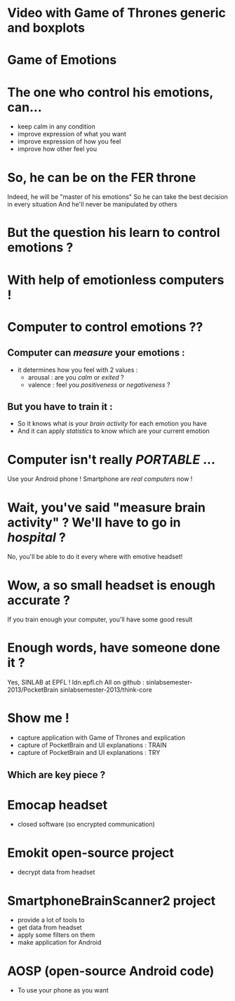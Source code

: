 Video with Game of Thrones generic and boxplots
===============================================


Game of Emotions
================

# The one who control his emotions, can...
* keep calm in any condition
* improve expression of what you want
* improve expression of how you feel
* improve how other feel you

# So, he can be on the FER throne
Indeed, he will be "master of his emotions"
So he can take the best decision in every situation
And he'll never be manipulated by others

# But the question his learn to control emotions ?

# With help of emotionless computers !

# Computer to control emotions ??
## Computer can _measure_ your emotions :
* it determines how you feel with 2 values :
  * arousal : are you _calm_ or _exited_ ?
  * valence : feel you _positiveness_ or _negativeness_ ?

## But you have to train it :
* So it knows what is your _brain activity_ for each emotion you have
* And it can apply _statistics_ to know which are your current emotion

# Computer isn't really _PORTABLE_ ...
Use your Android phone !
Smartphone are _real computers_ now !

# Wait, you've said "measure brain activity" ? We'll have to go in _hospital_ ?
No, you'll be able to do it every where with emotive headset!

# Wow, a so small headset is enough accurate ?
If you train enough your computer, you'll have some good result

# Enough words, have someone done it ?
Yes, SINLAB at EPFL !
ldn.epfl.ch
All on github :
sinlabsemester-2013/PocketBrain
sinlabsemester-2013/think-core

# Show me !
* capture application with Game of Thrones and explication
* capture of PocketBrain and UI explanations : TRAIN
* capture of PocketBrain and UI explanations : TRY

## Which are key piece ?
# Emocap headset
  * closed software (so encrypted communication)
# Emokit open-source project
  * decrypt data from headset
# SmartphoneBrainScanner2 project
  * provide a lot of tools to
   * get data from headset
   * apply some filters on them
   * make application for Android
# AOSP (open-source Android code)
 * To use your phone as you want
